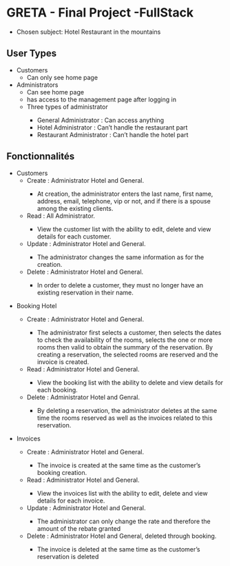# GRETA - Final Project -FullStack
* Chosen subject: Hotel Restaurant in the mountains

## User Types
<ul>
    <li>Customers
        <ul><li>Can only see home page</li></ul>
    <li>Administrators
        <ul>
            <li>Can see home page</li>
            <li>has access to the management page after logging in</li>
            <li>Three types of administrator</li>
            <ul>
                <li>General Administrator : Can access anything</li>
                <li>Hotel Administrator : Can’t handle the restaurant part</li>
                <li>Restaurant Administrator : Can’t handle the hotel part</li>
            </ul>
        </ul>
</ul>

## Fonctionnalités
<ul>
    <li>Customers
        <ul>
            <li>Create : Administrator Hotel and General.</li>
                <ul>
                    <li>At creation, the administrator enters the last name, first name, address, email, telephone, vip or not, and if there is a spouse among the existing  clients.</li>
                </ul>
            <li>Read : All Administrator.</li>
                <ul>
                    <li>View the customer list with the ability to edit, delete and view details for each customer.</li>
                </ul>
            <li>Update : Administrator Hotel and General.</li>
                <ul>
                    <li>The administrator changes the same information as for the creation.</li>
                </ul>
            <li>Delete : Administrator Hotel and General.</li>
                <ul>
                    <li>In order to delete a customer, they must no longer have an existing reservation in their name.</li>
                </ul>
        </ul>
</ul>

<ul>
    <li>Booking Hotel</li>
        <ul>
            <li>Create : Administrator Hotel and General.</li>
                <ul>
                    <li>The administrator first selects a customer, then selects the dates to check the availability of the rooms, selects the one or more rooms then valid to obtain the summary of the reservation. By creating a reservation, the selected rooms are reserved and the invoice is created.</li>
                </ul>
            <li>Read : Administrator Hotel and General.</li>
                <ul>
                    <li>View the booking list with the ability to delete and view details for each booking.</li>
                </ul>
            <li>Delete : Administrator Hotel and Genral.</li>
                <ul>
                    <li>By deleting a reservation, the administrator deletes at the same time the rooms reserved as well as the invoices related to this reservation.</li>
                </ul>
        </ul>
</ul>

<ul>
    <li>Invoices</li>
        <ul>
            <li>Create : Administrator Hotel and General.</li>
                <ul>
                    <li>The invoice is created at the same time as the customer’s booking creation.</li>
                </ul>
            <li>Read : Administrator Hotel and General.</li>
                <ul>
                    <li>View the invoices list with the ability to edit, delete and view details for each invoice.</li>
                </ul>
            <li>Update : Administrator Hotel and General.</li>
                <ul>
                    <li>The administrator can only change the rate and therefore the amount of the rebate granted</li>
                </ul>
            <li>Delete : Administrator Hotel and General, deleted through booking.</li>
                <ul>
                    <li>The invoice is deleted at the same time as the customer’s reservation is deleted</li>
                </ul>
        <ul>
</ul>
